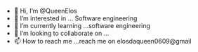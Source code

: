 - 👋 Hi, I’m @QueenElos
- 👀 I’m interested in ... Software engineering
- 🌱 I’m currently learning ...software engineering
- 💞️ I’m looking to collaborate on ...
- 📫 How to reach me ...reach me on elosdaqueen0609@gmail

<!---
QueenElos/QueenElos is a ✨ special ✨ repository because its `README.md` (this file) appears on your GitHub profile.
You can click the Preview link to take a look at your changes.
--->
